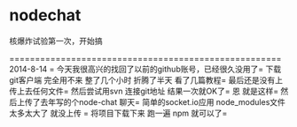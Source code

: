 nodechat
========

核爆炸试验第一次，开始搞

=====================================================
2014-8-14 =
今天我很高兴的找回了以前的github账号，已经很久没用了=
下载git客户端 完全用不来 整了几个小时 折腾了半天 看了几篇教程=
最后还是没有上传上去任何文件=
然后尝试用svn 连接git地址 结果一次就OK了=
恩 就是这样=
然后上传了去年写的个node-chat 聊天=
简单的socket.io应用 node_modules文件太多太大了 就没上传 =
将项目下载下来 跑一遍 npm 就可以了=
